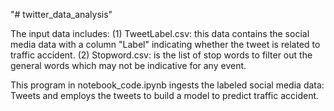 "# twitter_data_analysis" 


The input data includes:
(1) TweetLabel.csv: this data contains the social media data with a column "Label" indicating whether the tweet is related to traffic accident. 
(2) Stopword.csv: is the list of stop words to filter out the general words which may not be indicative for any event.


This program in notebook_code.ipynb ingests the labeled social media data: Tweets and employs the tweets to build a model to predict traffic accident. 